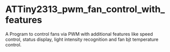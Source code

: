 # ATTiny2313_pwm_fan_control_with_features
A Program to control fans via PWM with additional features like speed control, status display, light intensity recognition and fan bjt temperature control.
